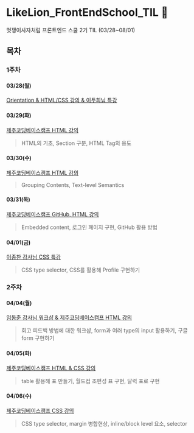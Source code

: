 # LikeLion_FrontEndSchool_TIL 📑
멋쟁이사자처럼 프론트엔드 스쿨 2기 TIL (03/28~08/01)

## 목차
### 1주차
#### 03/28(월)
[Orientation & HTML/CSS 강의 & 이두희님 특강](https://github.com/luckjjh/LikeLion_FrontEndSchool_TIL/blob/main/0328/README.md)
#### 03/29(화)
[제주코딩베이스캠프 HTML 강의](https://github.com/luckjjh/LikeLion_FrontEndSchool_TIL/tree/main/0329)
> HTML의 기초, Section 구분, HTML Tag의 용도
#### 03/30(수)
[제주코딩베이스캠프 HTML 강의](https://github.com/luckjjh/LikeLion_FrontEndSchool_TIL/tree/main/0330)
> Grouping Contents, Text-level Semantics
#### 03/31(목)
[제주코딩베이스캠프 GitHub, HTML 강의](https://github.com/luckjjh/LikeLion_FrontEndSchool_TIL/tree/main/0331)
> Embedded content, 로그인 페이지 구현, GitHub 활용 방법
#### 04/01(금)
[이종찬 강사님 CSS 특강](https://github.com/luckjjh/LikeLion_FrontEndSchool_TIL/tree/main/0401)
> CSS type selector, CSS를 활용해 Profile 구현하기 
### 2주차
#### 04/04(월)
[임동준 강사님 워크샵 & 제주코딩베이스캠프 HTML 강의](https://github.com/luckjjh/LikeLion_FrontEndSchool_TIL/tree/main/0404)
> 회고 피드백 방법에 대한 워크샵, form과 여러 type의 input 활용하기, 구글 form 구현하기
#### 04/05(화)
[제주코딩베이스캠프 HTML & CSS 강의](https://github.com/luckjjh/LikeLion_FrontEndSchool_TIL/tree/main/0405)
> table 활용해 표 만들기, 월드컵 조편성 표 구현, 달력 표로 구현
#### 04/06(수)
[제주코딩베이스캠프 CSS 강의](https://github.com/luckjjh/LikeLion_FrontEndSchool_TIL/tree/main/0406)
> CSS type selector, margin 병합현상, inline/block level 요소, selector 
